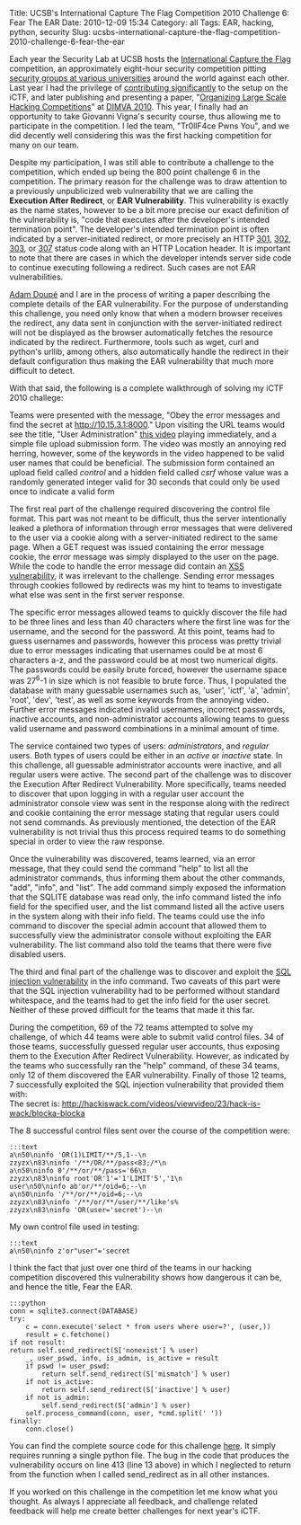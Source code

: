 Title: UCSB's International Capture The Flag Competition 2010 Challenge 6: Fear The EAR
Date: 2010-12-09 15:34
Category: all
Tags: EAR, hacking, python, security
Slug: ucsbs-international-capture-the-flag-competition-2010-challenge-6-fear-the-ear

Each year the Security Lab at UCSB hosts the [International Capture the Flag][]
competition, an approximately eight-hour security competition pitting [security
groups at various universities][] around the world against each other. Last
year I had the privilege of [contributing significantly][] to the setup on the
iCTF, and later publishing and presenting a paper, "[Organizing Large Scale
Hacking Competitions][]" at [DIMVA 2010][]. This year, I finally had an
opportunity to take Giovanni Vigna's security course, thus allowing me to
participate in the competition. I led the team, "Tr0llF4ce Pwns You", and we
did decently well considering this was the first hacking competition for many
on our team.

Despite my participation, I was still able to contribute a challenge to the
competition, which ended up being the 800 point challenge 6 in the competition.
The primary reason for the challenge was to draw attention to a previously
unpublicized web vulnerability that we are calling the **Execution After
Redirect**, or **EAR Vulnerability**. This vulnerability is exactly as the name
states, however to be a bit more precise our exact definition of the
vulnerability is, "code that executes after the developer's intended
termination point". The developer's intended termination point is often
indicated by a server-initiated redirect, or more precisely an HTTP [301][],
[302][], [303][], or [307][] status code along with an HTTP Location header. It
is important to note that there are cases in which the developer intends server
side code to continue executing following a redirect. Such cases are not EAR
vulnerabilities.

[Adam Doupé][] and I are in the process of writing a paper describing the
complete details of the EAR vulnerability. For the purpose of understanding
this challenge, you need only know that when a modern browser receives the
redirect, any data sent in conjunction with the server-initiated redirect will
not be displayed as the browser automatically fetches the resource indicated by
the redirect. Furthermore, tools such as wget, curl and python's urllib, among
others, also automatically handle the redirect in their default configuration
thus making the EAR vulnerability that much more difficult to detect.

With that said, the following is a complete walkthrough of solving my iCTF 2010
challege:

Teams were presented with the message, "Obey the error messages and find the
secret at http://10.15.3.1:8000." Upon visiting the URL teams would see the
title, "User Administration" [this video][] playing immediately, and a simple
file upload submission form. The video was mostly an annoying red herring,
however, some of the keywords in the video happened to be valid user names that
could be beneficial. The submission form contained an upload field called
*control* and a hidden field called *csrf* whose value was a randomly generated
integer valid for 30 seconds that could only be used once to indicate a valid
form

The first real part of the challenge required discovering the control file
format. This part was not meant to be difficult, thus the server intentionally
leaked a plethora of information through error messages that were delivered to
the user via a cookie along with a server-initiated redirect to the same page.
When a GET request was issued containing the error message cookie, the error
message was simply displayed to the user on the page. While the code to handle
the error message did contain an [XSS vulnerability][], it was irrelevant to
the challenge. Sending error messages through cookies followed by redirects was
my hint to teams to investigate what else was sent in the first server
response.

The specific error messages allowed teams to quickly discover the file had to
be three lines and less than 40 characters where the first line was for the
username, and the second for the password. At this point, teams had to guess
usernames and passwords, however this process was pretty trivial due to error
messages indicating that usernames could be at most 6 characters a-z, and the
password could be at most two numerical digits. The passwords could be easily
brute forced, however the username space was 27<sup>6</sup>-1 in size which is
not feasible to brute force. Thus, I populated the database with many guessable
usernames such as, 'user', 'ictf', 'a', 'admin', 'root', 'dev', 'test', as well
as some keywords from the annoying video. Further error messages indicated
invalid usernames, incorrect passwords, inactive accounts, and
non-administrator accounts allowing teams to guess valid username and password
combinations in a minimal amount of time.

The service contained two types of users: *administrators*, and *regular*
users. Both types of users could be either in an *active* or *inactive* state.
In this challenge, all guessable administrator accounts were inactive, and all
regular users were active. The second part of the challenge was to discover the
Execution After Redirect Vulnerability. More specifically, teams needed to
discover that upon logging in with a regular user account the administrator
console view was sent in the response along with the redirect and cookie
containing the error message stating that regular users could not send
commands. As previously mentioned, the detection of the EAR vulnerability is
not trivial thus this process required teams to do something special in order
to view the raw response.

Once the vulnerability was discovered, teams learned, via an error message,
that they could send the command "help" to list all the administrator commands,
thus informing them about the other commands, "add", "info", and "list". The
add command simply exposed the information that the SQLITE database was read
only, the info command listed the info field for the specified user, and the
list command listed all the active users in the system along with their info
field. The teams could use the info command to discover the special admin
account that allowed them to successfully view the administrator console
without exploiting the EAR vulnerability. The list command also told the teams
that there were five disabled users.

The third and final part of the challenge was to discover and exploit the [SQL
injection vulnerability][] in the info command. Two caveats of this part were
that the SQL injection vulnerability had to be performed without standard
whitespace, and the teams had to get the info field for the user secret.
Neither of these proved difficult for the teams that made it this far.

During the competition, 69 of the 72 teams attempted to solve my challenge, of
which 44 teams were able to submit valid control files. 34 of those teams,
successfully guessed regular user accounts, thus exposing them to the Execution
After Redirect Vulnerability. However, as indicated by the teams who
successfully ran the "help" command, of these 34 teams, only 12 of them
discovered the EAR vulnerability. Finally of those 12 teams, 7 successfully
exploited the SQL injection vulnerability that provided them with:  
The secret is:
<http://hackiswack.com/videos/viewvideo/23/hack-is-wack/blocka-blocka>

The 8 successful control files sent over the course of the competition were:

    :::text
    a\n50\ninfo 'OR(1)LIMIT/**/5,1--\n
    zzyzx\n83\ninfo '/**/OR/**/pass<83;/*\n
    a\n50\ninfo 0'/**/or/**/pass='66\n
    zzyzx\n83\ninfo root'OR'1'='1'LIMIT'5','1\n
    user\n50\ninfo ab'or/**/oid=6;--\n
    a\n50\ninfo '/**/or/**/oid=6;--\n
    zzyzx\n83\ninfo '/**/or/**/user/**/like's%
    zzyzx\n83\ninfo 'OR(user='secret')--\n

My own control file used in testing:

    :::text
    a\n50\ninfo z'or"user"='secret

I think the fact that just over one third of the teams in our hacking
competition discovered this vulnerability shows how dangerous it can be, and
hence the title, Fear the EAR.

    :::python
    conn = sqlite3.connect(DATABASE)
    try:
        c = conn.execute('select * from users where user=?', (user,))
        result = c.fetchone()
    if not result:
    return self.send_redirect(S['nonexist'] % user)
        _, user_pswd, info, is_admin, is_active = result
        if pswd != user_pswd:
            return self.send_redirect(S['mismatch'] % user)
        if not is_active:
            return self.send_redirect(S['inactive'] % user)
        if not is_admin:
            self.send_redirect(S['admin'] % user)
        self.process_command(conn, user, *cmd.split(' '))
    finally:
        conn.close()

You can find the complete source code for this challenge [here][]. It simply
requires running a single python file. The bug in the code that produces the
vulnerability occurs on line 413 (line 13 above) in which I neglected to return
from the function when I called send\_redirect as in all other instances.

If you worked on this challenge in the competition let me know what you
thought. As always I appreciate all feedback, and challenge related feedback
will help me create better challenges for next year's iCTF.

  [International Capture the Flag]: http://ictf.cs.ucsb.edu/
  [security groups at various universities]: http://ictf.cs.ucsb.edu/ictf10/participants.php
  [contributing significantly]: /2009/12/06/ictf09-%E2%80%93-ucsbs-international-capture-the-flag-competition/
  [Organizing Large Scale Hacking Competitions]: http://portal.acm.org/citation.cfm?id=1884859
  [DIMVA 2010]: http://dimva2010.fkie.fraunhofer.de/program.html
  [301]: http://www.w3.org/Protocols/rfc2616/rfc2616-sec10.html#sec10.3.2
  [302]: http://www.w3.org/Protocols/rfc2616/rfc2616-sec10.html#sec10.3.3
  [303]: http://www.w3.org/Protocols/rfc2616/rfc2616-sec10.html#sec10.3.4
  [307]: http://www.w3.org/Protocols/rfc2616/rfc2616-sec10.html#sec10.3.8
  [Adam Doupé]: http://adamdoupe.com/
  [this video]: http://www.archive.org/download/MannyCanard_USCSpeedRemix/MannyCanardH264.ogv
  [XSS vulnerability]: http://en.wikipedia.org/wiki/Cross-site_scripting
  [SQL injection vulnerability]: http://en.wikipedia.org/wiki/SQL_injection
  [here]: http://cs.ucsb.edu/~bboe/public/src/ictf2010_challenge6.tar.gz

